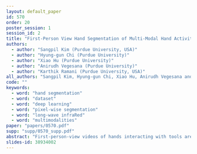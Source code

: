 ```yaml
---
layout: default_paper
id: 570
order: 20
poster_session: 1
session_id: 2
title: "First-Person View Hand Segmentation of Multi-Modal Hand Activity Video Dataset"
authors:
  - author: "Sangpil Kim (Purdue University, USA)"
  - author: "Hyung-gun Chi (Purdue University)"
  - author: "Xiao Hu (Purdue University)"
  - author: "Anirudh Vegesana (Purdue University)"
  - author: "Karthik Ramani (Purdue University, USA)"
all_authors: "Sangpil Kim, Hyung-gun Chi, Xiao Hu, Anirudh Vegesana and Karthik Ramani"
code: ""
keywords:
  - word: "hand segmentation"
  - word: "dataset"
  - word: "deep learning"
  - word: "pixel-wise segmentation"
  - word: "long-wave infraRed"
  - word: "multimodalities"
paper: "papers/0570.pdf"
supp: "supp/0570_supp.pdf"
abstract: "First-person-view videos of hands interacting with tools are widely used in the computer vision industry. However, creating a dataset with pixel-wise segmentation of hands is challenging since most videos are captured with fingertips occluded by the hand dorsum and grasped tools. Current methods often rely on manually segmenting hands to create annotations, which is inefficient and costly. To relieve this challenge, we create a method that utilizes thermal information of hands for efficient pixel-wise hand segmentation to create a multi-modal activity video dataset. Our method is not affected by fingertip and joint occlusions and does not require hand pose ground truth. We show our method to be 24 times faster than the traditional polygon labeling method while maintaining high quality. With the segmentation method, we propose a multi-modal hand activity video dataset with 790 sequences and 401,765 frames of \"hands using tools\" videos captured by thermal and RGB-D cameras with hand segmentation data. We analyze multiple models for hand segmentation performance and benchmark four segmentation networks. We show that our multi-modal dataset with fusing Long-Wave InfraRed~(LWIR) and RGB-D frames achieves 5% better hand IoU performance than using RGB frames."
slides-id: 38934002
---
```

